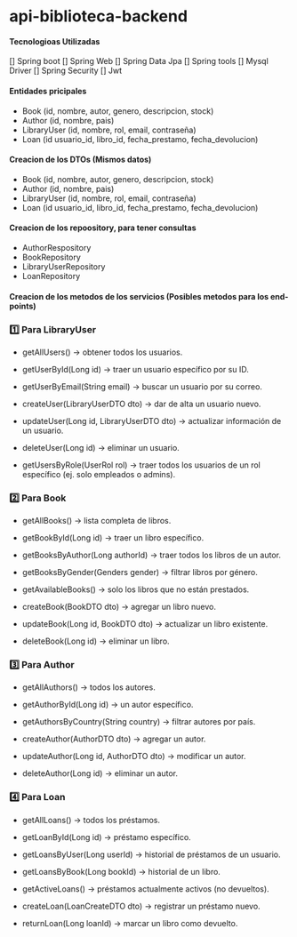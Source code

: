 # api-biblioteca-backend

#### Tecnologioas Utilizadas

[] Spring boot
[] Spring Web
[] Spring Data Jpa
[] Spring tools
[] Mysql Driver
[] Spring Security
[] Jwt

#### Entidades pricipales

- Book (id, nombre, autor, genero, descripcion, stock)
- Author (id, nombre, pais)
- LibraryUser (id, nombre, rol, email, contraseña)
- Loan (id usuario_id, libro_id, fecha_prestamo, fecha_devolucion)

####  Creacion de los DTOs (Mismos datos)

- Book (id, nombre, autor, genero, descripcion, stock)
- Author (id, nombre, pais)
- LibraryUser (id, nombre, rol, email, contraseña)
- Loan (id usuario_id, libro_id, fecha_prestamo, fecha_devolucion)
  
#### Creacion de los repoository, para tener consultas

- AuthorRespository
- BookRepository
- LibraryUserRepository
- LoanRepository

#### Creacion de los metodos de los servicios (Posibles metodos para los end-points)

### 1️⃣ Para LibraryUser
- getAllUsers() → obtener todos los usuarios.

- getUserById(Long id) → traer un usuario específico por su ID.

- getUserByEmail(String email) → buscar un usuario por su correo.

- createUser(LibraryUserDTO dto) → dar de alta un usuario nuevo.

- updateUser(Long id, LibraryUserDTO dto) → actualizar información de un usuario.

- deleteUser(Long id) → eliminar un usuario.

- getUsersByRole(UserRol rol) → traer todos los usuarios de un rol específico (ej. solo empleados o admins).

### 2️⃣ Para Book
- getAllBooks() → lista completa de libros.

- getBookById(Long id) → traer un libro específico.

- getBooksByAuthor(Long authorId) → traer todos los libros de un autor.

- getBooksByGender(Genders gender) → filtrar libros por género.

- getAvailableBooks() → solo los libros que no están prestados.

- createBook(BookDTO dto) → agregar un libro nuevo.

- updateBook(Long id, BookDTO dto) → actualizar un libro existente.

- deleteBook(Long id) → eliminar un libro.

### 3️⃣ Para Author
- getAllAuthors() → todos los autores.

- getAuthorById(Long id) → un autor específico.

- getAuthorsByCountry(String country) → filtrar autores por país.

- createAuthor(AuthorDTO dto) → agregar un autor.

- updateAuthor(Long id, AuthorDTO dto) → modificar un autor.

- deleteAuthor(Long id) → eliminar un autor.

### 4️⃣ Para Loan
- getAllLoans() → todos los préstamos.

- getLoanById(Long id) → préstamo específico.

- getLoansByUser(Long userId) → historial de préstamos de un usuario.

- getLoansByBook(Long bookId) → historial de un libro.

- getActiveLoans() → préstamos actualmente activos (no devueltos).

- createLoan(LoanCreateDTO dto) → registrar un préstamo nuevo.

- returnLoan(Long loanId) → marcar un libro como devuelto.
